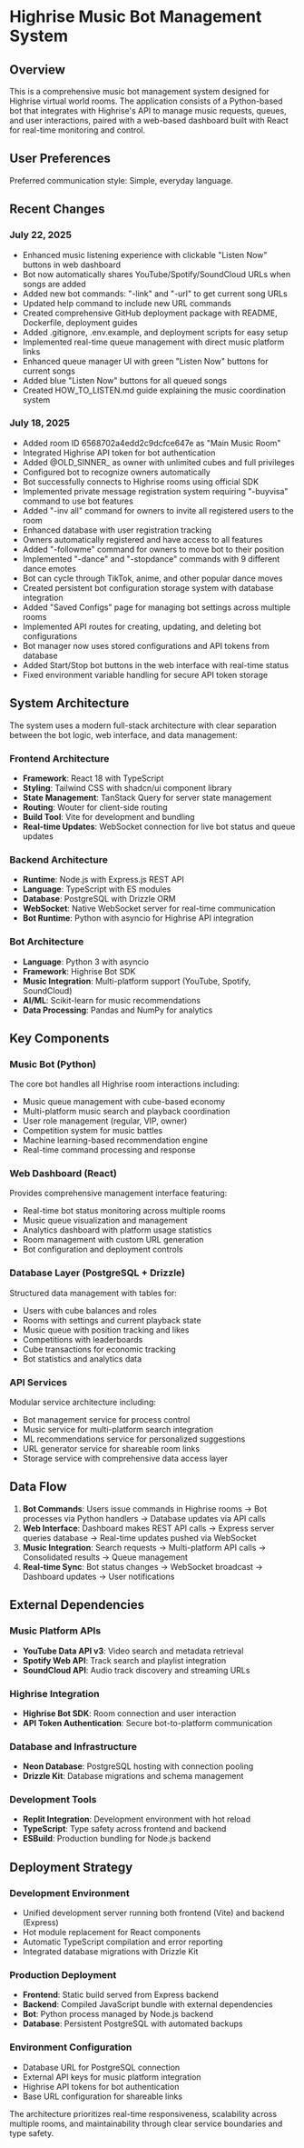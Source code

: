 # Highrise Music Bot Management System

## Overview

This is a comprehensive music bot management system designed for Highrise virtual world rooms. The application consists of a Python-based bot that integrates with Highrise's API to manage music requests, queues, and user interactions, paired with a web-based dashboard built with React for real-time monitoring and control.

## User Preferences

Preferred communication style: Simple, everyday language.

## Recent Changes

### July 22, 2025
- Enhanced music listening experience with clickable "Listen Now" buttons in web dashboard
- Bot now automatically shares YouTube/Spotify/SoundCloud URLs when songs are added
- Added new bot commands: "-link" and "-url" to get current song URLs
- Updated help command to include new URL commands
- Created comprehensive GitHub deployment package with README, Dockerfile, deployment guides
- Added .gitignore, .env.example, and deployment scripts for easy setup
- Implemented real-time queue management with direct music platform links
- Enhanced queue manager UI with green "Listen Now" buttons for current songs
- Added blue "Listen Now" buttons for all queued songs
- Created HOW_TO_LISTEN.md guide explaining the music coordination system

### July 18, 2025
- Added room ID 6568702a4edd2c9dcfce647e as "Main Music Room"
- Integrated Highrise API token for bot authentication
- Added @OLD_SINNER_ as owner with unlimited cubes and full privileges
- Configured bot to recognize owners automatically
- Bot successfully connects to Highrise rooms using official SDK
- Implemented private message registration system requiring "-buyvisa" command to use bot features
- Added "-inv all" command for owners to invite all registered users to the room
- Enhanced database with user registration tracking
- Owners automatically registered and have access to all features
- Added "-followme" command for owners to move bot to their position
- Implemented "-dance" and "-stopdance" commands with 9 different dance emotes
- Bot can cycle through TikTok, anime, and other popular dance moves
- Created persistent bot configuration storage system with database integration
- Added "Saved Configs" page for managing bot settings across multiple rooms
- Implemented API routes for creating, updating, and deleting bot configurations
- Bot manager now uses stored configurations and API tokens from database
- Added Start/Stop bot buttons in the web interface with real-time status
- Fixed environment variable handling for secure API token storage

## System Architecture

The system uses a modern full-stack architecture with clear separation between the bot logic, web interface, and data management:

### Frontend Architecture
- **Framework**: React 18 with TypeScript
- **Styling**: Tailwind CSS with shadcn/ui component library
- **State Management**: TanStack Query for server state management
- **Routing**: Wouter for client-side routing
- **Build Tool**: Vite for development and bundling
- **Real-time Updates**: WebSocket connection for live bot status and queue updates

### Backend Architecture
- **Runtime**: Node.js with Express.js REST API
- **Language**: TypeScript with ES modules
- **Database**: PostgreSQL with Drizzle ORM
- **WebSocket**: Native WebSocket server for real-time communication
- **Bot Runtime**: Python with asyncio for Highrise API integration

### Bot Architecture
- **Language**: Python 3 with asyncio
- **Framework**: Highrise Bot SDK
- **Music Integration**: Multi-platform support (YouTube, Spotify, SoundCloud)
- **AI/ML**: Scikit-learn for music recommendations
- **Data Processing**: Pandas and NumPy for analytics

## Key Components

### Music Bot (Python)
The core bot handles all Highrise room interactions including:
- Music queue management with cube-based economy
- Multi-platform music search and playback coordination
- User role management (regular, VIP, owner)
- Competition system for music battles
- Machine learning-based recommendation engine
- Real-time command processing and response

### Web Dashboard (React)
Provides comprehensive management interface featuring:
- Real-time bot status monitoring across multiple rooms
- Music queue visualization and management
- Analytics dashboard with platform usage statistics
- Room management with custom URL generation
- Bot configuration and deployment controls

### Database Layer (PostgreSQL + Drizzle)
Structured data management with tables for:
- Users with cube balances and roles
- Rooms with settings and current playback state
- Music queue with position tracking and likes
- Competitions with leaderboards
- Cube transactions for economic tracking
- Bot statistics and analytics data

### API Services
Modular service architecture including:
- Bot management service for process control
- Music service for multi-platform search integration
- ML recommendations service for personalized suggestions
- URL generator service for shareable room links
- Storage service with comprehensive data access layer

## Data Flow

1. **Bot Commands**: Users issue commands in Highrise rooms → Bot processes via Python handlers → Database updates via API calls
2. **Web Interface**: Dashboard makes REST API calls → Express server queries database → Real-time updates pushed via WebSocket
3. **Music Integration**: Search requests → Multi-platform API calls → Consolidated results → Queue management
4. **Real-time Sync**: Bot status changes → WebSocket broadcast → Dashboard updates → User notifications

## External Dependencies

### Music Platform APIs
- **YouTube Data API v3**: Video search and metadata retrieval
- **Spotify Web API**: Track search and playlist integration
- **SoundCloud API**: Audio track discovery and streaming URLs

### Highrise Integration
- **Highrise Bot SDK**: Room connection and user interaction
- **API Token Authentication**: Secure bot-to-platform communication

### Database and Infrastructure
- **Neon Database**: PostgreSQL hosting with connection pooling
- **Drizzle Kit**: Database migrations and schema management

### Development Tools
- **Replit Integration**: Development environment with hot reload
- **TypeScript**: Type safety across frontend and backend
- **ESBuild**: Production bundling for Node.js backend

## Deployment Strategy

### Development Environment
- Unified development server running both frontend (Vite) and backend (Express)
- Hot module replacement for React components
- Automatic TypeScript compilation and error reporting
- Integrated database migrations with Drizzle Kit

### Production Deployment
- **Frontend**: Static build served from Express backend
- **Backend**: Compiled JavaScript bundle with external dependencies
- **Bot**: Python process managed by Node.js backend
- **Database**: Persistent PostgreSQL with automated backups

### Environment Configuration
- Database URL for PostgreSQL connection
- External API keys for music platform integration
- Highrise API tokens for bot authentication
- Base URL configuration for shareable links

The architecture prioritizes real-time responsiveness, scalability across multiple rooms, and maintainability through clear service boundaries and type safety.